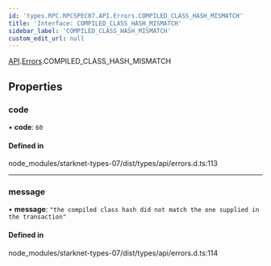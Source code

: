 ```yaml
---
id: 'types.RPC.RPCSPEC07.API.Errors.COMPILED_CLASS_HASH_MISMATCH'
title: 'Interface: COMPILED_CLASS_HASH_MISMATCH'
sidebar_label: 'COMPILED_CLASS_HASH_MISMATCH'
custom_edit_url: null
---
```


[API](../namespaces/types.RPC.RPCSPEC07.API.md).[Errors](../namespaces/types.RPC.RPCSPEC07.API.Errors.md).COMPILED_CLASS_HASH_MISMATCH

## Properties

### code

• **code**: `60`

#### Defined in

node_modules/starknet-types-07/dist/types/api/errors.d.ts:113

---

### message

• **message**: `"the compiled class hash did not match the one supplied in the transaction"`

#### Defined in

node_modules/starknet-types-07/dist/types/api/errors.d.ts:114
